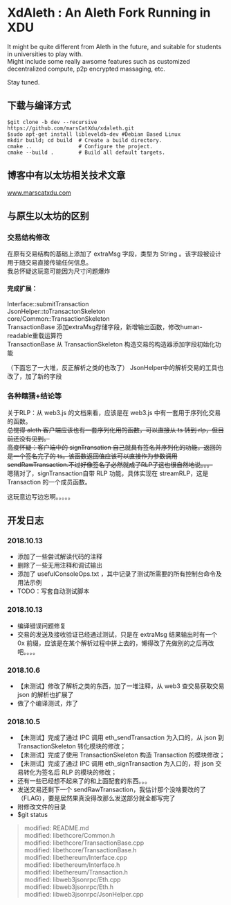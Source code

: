 # XdAleth : An Aleth Fork Running in XDU

It might be quite different from Aleth in the future, and suitable for students in universities to play with.  
Might include some really awsome features such as customized decentralized compute, p2p encrypted massaging, etc.  

Stay tuned.  

## 下载与编译方式
```
$git clone -b dev --recursive https://github.com/marsCatXdu/xdaleth.git  
$sudo apt-get install libleveldb-dev #Debian Based Linux  
mkdir build; cd build  # Create a build directory.  
cmake ..               # Configure the project.  
cmake --build .        # Build all default targets.  

```
## 博客中有以太坊相关技术文章
www.marscatxdu.com  

## 与原生以太坊的区别
### 交易结构修改
在原有交易结构的基础上添加了 extraMsg 字段，类型为 String 。该字段被设计用于随交易直接传输任何信息。  
我总怀疑这玩意可能因为尺寸问题爆炸  


#### 完成扩展：
Interface::submitTransaction  
JsonHelper::toTransactonSkeleton  
core/Common::TransactionSkeleton  
TransactionBase 添加extraMsg存储字段，新增输出函数，修改human-readable重载运算符  
TransactionBase 从 TransactionSkeleton 构造交易的构造器添加字段初始化功能  

（下面忘了一大堆，反正解析之类的也改了） 
JsonHelper中的解析交易的工具也改了，加了新的字段  

### 各种瞎猜+结论等
关于RLP：从 web3.js 的文档来看，应该是在 web3.js 中有一套用于序列化交易的函数。  
~~总觉得 aleth 客户端应该也有一套序列化用的函数，可以直接从 ts 转到 rlp，但目前还没有见到。~~  
~~高度怀疑：客户端中的 signTransation 自己就具有签名并序列化的功能，返回的是一个签名完了的 ts。该函数返回值应该可以直接作为参数调用 sendRawTransaction.不过好像签名了必然就成了RLP了这也很自然地说。。。~~  
嗯猜对了，signTransaction自带 RLP 功能，具体实现在 streamRLP，这是 Transaction 的一个成员函数。  


这玩意边写边忘啊。。。。。  

## 开发日志
### 2018.10.13  
- 添加了一些尝试解读代码的注释  
- 删除了一些无用注释和调试输出  
- 添加了 usefulConsoleOps.txt ，其中记录了测试所需要的所有控制台命令及用法示例  
- TODO：写套自动测试脚本  

### 2018.10.13  
- 编译错误问题修复  
- 交易的发送及接收验证已经通过测试，只是在 extraMsg 结果输出时有一个 0x 前缀，应该是在某个解析过程中拼上去的，懒得改了先做别的之后再改吧。。。。   

### 2018.10.6  
- 【未测试】修改了解析之类的东西，加了一堆注释，从 web3 查交易获取交易 json 的解析也扩展了  
- 做了个编译测试，炸了  

### 2018.10.5
- 【未测试】完成了通过 IPC 调用 eth_sendTransaction 为入口的，从 json 到 TransactionSkeleton 转化模块的修改；  
- 【未测试】完成了使用 TransactionSkeleton 构造 Transaction 的模块修改；  
- 【未测试】完成了通过 IPC 调用 eth_signTransaction 为入口的，将 json 交易转化为签名后 RLP 的模块的修改；  
- 还有一些已经想不起来了的和上面配套的东西。。。  
- 发送交易还剩下一个 sendRawTransaction，我估计那个没啥要改的了（FLAG），要是居然果真没得改那么发送部分就全都写完了  
- 附修改文件的目录  
- $git status   
>	modified:   README.md  
>	modified:   libethcore/Common.h  
>	modified:   libethcore/TransactionBase.cpp  
>	modified:   libethcore/TransactionBase.h  
>	modified:   libethereum/Interface.cpp  
>	modified:   libethereum/Interface.h  
>	modified:   libethereum/Transaction.h  
>	modified:   libweb3jsonrpc/Eth.cpp  
>	modified:   libweb3jsonrpc/Eth.h  
>	modified:   libweb3jsonrpc/JsonHelper.cpp  
